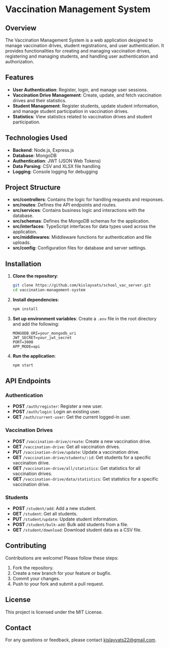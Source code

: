 # Vaccination Management System

## Overview

The Vaccination Management System is a web application designed to manage vaccination drives, student registrations, and user authentication. It provides functionalities for creating and managing vaccination drives, registering and managing students, and handling user authentication and authorization.

## Features

- **User Authentication**: Register, login, and manage user sessions.
- **Vaccination Drive Management**: Create, update, and fetch vaccination drives and their statistics.
- **Student Management**: Register students, update student information, and manage student participation in vaccination drives.
- **Statistics**: View statistics related to vaccination drives and student participation.

## Technologies Used

- **Backend**: Node.js, Express.js
- **Database**: MongoDB
- **Authentication**: JWT (JSON Web Tokens)
- **Data Parsing**: CSV and XLSX file handling
- **Logging**: Console logging for debugging

## Project Structure

- **src/controllers**: Contains the logic for handling requests and responses.
- **src/routes**: Defines the API endpoints and routes.
- **src/services**: Contains business logic and interactions with the database.
- **src/schemas**: Defines the MongoDB schemas for the application.
- **src/interfaces**: TypeScript interfaces for data types used across the application.
- **src/middlewares**: Middleware functions for authentication and file uploads.
- **src/config**: Configuration files for database and server settings.

## Installation

1. **Clone the repository**:

   ```bash
   git clone https://github.com/kislayvats/school_vac_server.git
   cd vaccination-management-system
   ```

2. **Install dependencies**:

   ```bash
   npm install
   ```

3. **Set up environment variables**:
   Create a `.env` file in the root directory and add the following:

   ```plaintext
   MONGODB_URI=your_mongodb_uri
   JWT_SECRET=your_jwt_secret
   PORT=3000
   APP_MODE=api
   ```

4. **Run the application**:
   ```bash
   npm start
   ```

## API Endpoints

### Authentication

- **POST** `/auth/register`: Register a new user.
- **POST** `/auth/login`: Login an existing user.
- **GET** `/auth/current-user`: Get the current logged-in user.

### Vaccination Drives

- **POST** `/vaccination-drive/create`: Create a new vaccination drive.
- **GET** `/vaccination-drive`: Get all vaccination drives.
- **PUT** `/vaccination-drive/update`: Update a vaccination drive.
- **GET** `/vaccination-drive/students/:id`: Get students for a specific vaccination drive.
- **GET** `/vaccination-drive/all/statistics`: Get statistics for all vaccination drives.
- **GET** `/vaccination-drive/data/statistics`: Get statistics for a specific vaccination drive.

### Students

- **POST** `/student/add`: Add a new student.
- **GET** `/student`: Get all students.
- **PUT** `/student/update`: Update student information.
- **POST** `/student/bulk-add`: Bulk add students from a file.
- **GET** `/student/download`: Download student data as a CSV file.

## Contributing

Contributions are welcome! Please follow these steps:

1. Fork the repository.
2. Create a new branch for your feature or bugfix.
3. Commit your changes.
4. Push to your fork and submit a pull request.

## License

This project is licensed under the MIT License.

## Contact

For any questions or feedback, please contact [kislayvats22@gmail.com](mailto:kislayvats22@gmail.com).
